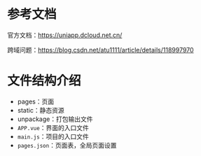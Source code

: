 # 参考文档

官方文档：https://uniapp.dcloud.net.cn/

跨域问题：https://blog.csdn.net/atu1111/article/details/118997970



# 文件结构介绍

- pages：页面
- static：静态资源
- unpackage：打包输出文件
- `APP.vue`：界面的入口文件
- `main.js`：项目的入口文件
- `pages.json`：页面表，全局页面设置

